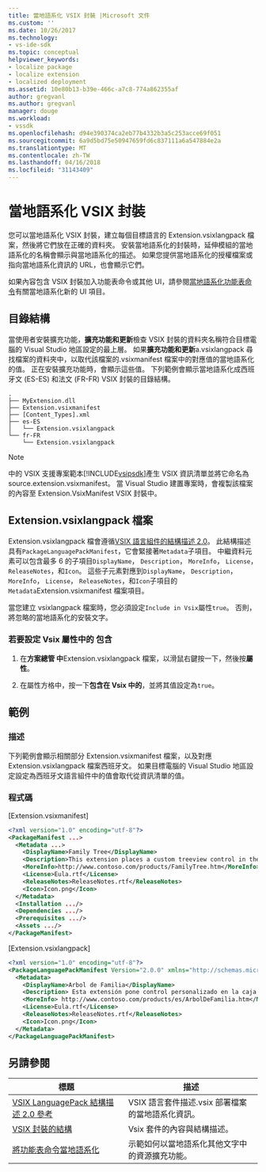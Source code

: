 ```yaml
---
title: 當地語系化 VSIX 封裝 |Microsoft 文件
ms.custom: ''
ms.date: 10/26/2017
ms.technology:
- vs-ide-sdk
ms.topic: conceptual
helpviewer_keywords:
- localize package
- localize extension
- localized deployment
ms.assetid: 10e80b13-b39e-466c-a7c8-774a862355af
author: gregvanl
ms.author: gregvanl
manager: douge
ms.workload:
- vssdk
ms.openlocfilehash: d94e390374ca2eb77b4332b3a5c253acce69f051
ms.sourcegitcommit: 6a9d5bd75e50947659fd6c837111a6a547884e2a
ms.translationtype: MT
ms.contentlocale: zh-TW
ms.lasthandoff: 04/16/2018
ms.locfileid: "31143409"
---
```

# <a name="localizing-vsix-packages"></a>當地語系化 VSIX 封裝

您可以當地語系化 VSIX 封裝，建立每個目標語言的 Extension.vsixlangpack 檔案，然後將它們放在正確的資料夾。 安裝當地語系化的封裝時，延伸模組的當地語系化的名稱會顯示與當地語系化的描述。 如果您提供當地語系化的授權檔案或指向當地語系化資訊的 URL，也會顯示它們。

如果內容包含 VSIX 封裝加入功能表命令或其他 UI，請參閱[當地語系化功能表命令](../extensibility/localizing-menu-commands.md)有關當地語系化新的 UI 項目。

## <a name="directory-structure"></a>目錄結構

 當使用者安裝擴充功能，**擴充功能和更新**檢查 VSIX 封裝的資料夾名稱符合目標電腦的 Visual Studio 地區設定的最上層。 如果**擴充功能和更新**a.vsixlangpack 尋找檔案的資料夾中，以取代該檔案的.vsixmanifest 檔案中的對應值的當地語系化的值。 正在安裝擴充功能時，會顯示這些值。 下列範例會顯示當地語系化成西班牙文 (ES-ES) 和法文 (FR-FR) VSIX 封裝的目錄結構。  

```text
.
├── MyExtension.dll
├── Extension.vsixmanifest
├── [Content_Types].xml
├── es-ES
│   └── Extension.vsixlangpack
└── fr-FR
    └── Extension.vsixlangpack
```

> [!NOTE]
> 中的 VSIX 支援專案範本[!INCLUDE[vsipsdk](../extensibility/includes/vsipsdk_md.md)]產生 VSIX 資訊清單並將它命名為 source.extension.vsixmanifest。 當 Visual Studio 建置專案時，會複製該檔案的內容至 Extension.VsixManifest VSIX 封裝中。

## <a name="the-extensionvsixlangpack-file"></a>Extension.vsixlangpack 檔案

Extension.vsixlangpack 檔會遵循[VSIX 語言組件的結構描述 2.0](../extensibility/vsix-language-pack-schema-2-0-reference.md)。 此結構描述具有`PackageLanguagePackManifest`，它會緊接著`Metadata`子項目。 中繼資料元素可以包含最多 6 的子項目`DisplayName`， `Description`， `MoreInfo`， `License`， `ReleaseNotes`，和`Icon`。 這些子元素對應到`DisplayName`， `Description`， `MoreInfo`， `License`， `ReleaseNotes`，和`Icon`子項目的`Metadata`Extension.vsixmanifest 檔案項目。

當您建立 vsixlangpack 檔案時，您必須設定`Include in Vsix`屬性`true`。 否則，將忽略的當地語系化的安裝文字。

### <a name="to-set-the-include-in-vsix-property"></a>若要設定 Vsix 屬性中的 包含

1. 在**方案總管 中**Extension.vsixlangpack 檔案，以滑鼠右鍵按一下，然後按**屬性**。

2.  在屬性方格中，按一下**包含在 Vsix 中的**，並將其值設定為`true`。

## <a name="example"></a>範例

### <a name="description"></a>描述

下列範例會顯示相關部分 Extension.vsixmanifest 檔案，以及對應 Extension.vsixlangpack 檔案西班牙文。 如果目標電腦的 Visual Studio 地區設定設定為西班牙文語言組件中的值會取代從資訊清單的值。

### <a name="code"></a>程式碼

 [Extension.vsixmanifest]

```xml
<?xml version="1.0" encoding="utf-8"?>
<PackageManifest ...>
  <Metadata ...>
    <DisplayName>Family Tree</DisplayName>
    <Description>This extension places a custom treeview control in the toolbox that is optimized for handling family tree information.</Description>
    <MoreInfo>http://www.contoso.com/products/FamilyTree.htm</MoreInfo>
    <License>Eula.rtf</License>
    <ReleaseNotes>ReleaseNotes.rtf</ReleaseNotes>
    <Icon>Icon.png</Icon>
  </Metadata>
  <Installation .../>
  <Dependencies .../>
  <Prerequisites .../>
  <Assets .../>
</PackageManifest>
```

 [Extension.vsixlangpack]

```xml
<?xml version="1.0" encoding="utf-8"?>
<PackageLanguagePackManifest Version="2.0.0" xmlns="http://schemas.microsoft.com/developer/vsx-schema/2011">
  <Metadata>
    <DisplayName>Arbol de Familia</DisplayName>
    <Description> Esta extensión pone control personalizado en la caja de herramientas por manejar información de familia.</Description>
    <MoreInfo> http://www.contoso.com/products/es/ArbolDeFamilia.htm</MoreInfo>
    <License>Eula.rtf</License>
    <ReleaseNotes>ReleaseNotes.rtf</ReleaseNotes>
    <Icon>Icon.png</Icon>
  </Metadata>
</PackageLanguagePackManifest>
```

## <a name="see-also"></a>另請參閱

|標題|描述|
|-----------|-----------------|
|[VSIX LanguagePack 結構描述 2.0 參考](../extensibility/vsixlanguagepack-element-vsix-language-pack-schema.md)|VSIX 語言套件描述.vsix 部署檔案的當地語系化資訊。|
|[VSIX 封裝的結構](../extensibility/anatomy-of-a-vsix-package.md)|Vsix 套件的內容與結構描述。|
|[將功能表命令當地語系化](../extensibility/localizing-menu-commands.md)|示範如何以當地語系化其他文字中的資源擴充功能。|